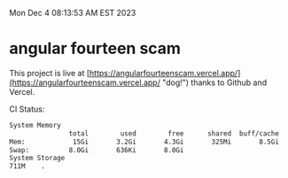 Mon Dec  4 08:13:53 AM EST 2023

# angular fourteen scam


This project is live at [https://angularfourteenscam.vercel.app/](https://angularfourteenscam.vercel.app/ "dog!") thanks to Github and Vercel.

CI Status: 

```bash
System Memory
               total        used        free      shared  buff/cache   available
Mem:            15Gi       3.2Gi       4.3Gi       325Mi       8.5Gi        12Gi
Swap:          8.0Gi       636Ki       8.0Gi
System Storage
711M	.
```
```bash

